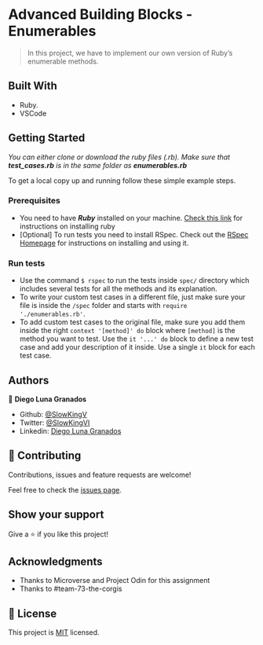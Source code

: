 # Advanced Building Blocks - Enumerables

> In this project, we have to implement our own version of Ruby’s enumerable methods.


## Built With

- Ruby.
- VSCode

## Getting Started

*You can either clone or download the ruby files (.rb). Make sure that ***test_cases.rb*** is in the same folder as ***enumerables.rb****


To get a local copy up and running follow these simple example steps.

### Prerequisites
- You need to have ***Ruby*** installed on your machine. [Check this link](https://www.ruby-lang.org/en/documentation/installation/) for instructions on installing ruby
- [Optional] To run tests you need to install RSpec. Check out the [RSpec Homepage](https://rspec.info/) for instructions on installing and using it.

### Run tests
- Use the command `$ rspec` to run the tests inside `spec/` directory which includes several tests for all the methods and its explanation.
- To write your custom test cases in a different file, just make sure your file is inside the `/spec` folder and starts with `require './enumerables.rb'`.
- To add custom test cases to the original file, make sure you add them inside the right `context '[method]' do` block where `[method]` is the method you want to test. Use the `it '...' do` block to define a new test case and add your description of it inside. Use a single `it` block for each test case.


## Authors

👤 **Diego Luna Granados**

- Github: [@SlowKingV](https://github.com/SlowKingV)
- Twitter: [@SlowKingVI](https://twitter.com/SlowKingVI)
- Linkedin: [Diego Luna Granados](https://www.linkedin.com/in/diego-luna-granados-64007b197/)

## 🤝 Contributing

Contributions, issues and feature requests are welcome!

Feel free to check the [issues page](https://github.com/SlowKingV/enumerables/issues).

## Show your support

Give a ⭐️ if you like this project!

## Acknowledgments

- Thanks to Microverse and Project Odin for this assignment
- Thanks to #team-73-the-corgis

## 📝 License

This project is [MIT](LICENSE) licensed.

